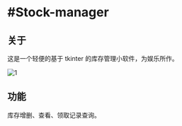 # #Stock-manager

## 关于

这是一个轻便的基于 tkinter 的库存管理小软件，为娱乐所作。

![1](C:\Users\WuXi\Desktop\1.PNG)

## 功能

库存增删、查看、领取记录查询。

